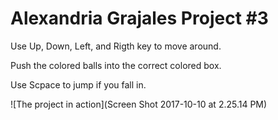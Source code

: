 # Alexandria Grajales Project #3

Use Up, Down, Left, and Rigth key to move around.

Push the colored balls into the correct colored box.

Use Scpace to jump if you fall in.


![The project in action](Screen Shot 2017-10-10 at 2.25.14 PM)